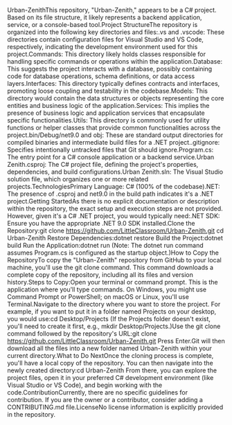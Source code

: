 Urban-ZenithThis repository, "Urban-Zenith," appears to be a C# project. Based on its file structure, it likely represents a backend application, service, or a console-based tool.Project StructureThe repository is organized into the following key directories and files:.vs and .vscode: These directories contain configuration files for Visual Studio and VS Code, respectively, indicating the development environment used for this project.Commands: This directory likely holds classes responsible for handling specific commands or operations within the application.Database: This suggests the project interacts with a database, possibly containing code for database operations, schema definitions, or data access layers.Interfaces: This directory typically defines contracts and interfaces, promoting loose coupling and testability in the codebase.Models: This directory would contain the data structures or objects representing the core entities and business logic of the application.Services: This implies the presence of business logic and application services that encapsulate specific functionalities.Utils: This directory is commonly used for utility functions or helper classes that provide common functionalities across the project.bin/Debug/net9.0 and obj: These are standard output directories for compiled binaries and intermediate build files for a .NET project..gitignore: Specifies intentionally untracked files that Git should ignore.Program.cs: The entry point for a C# console application or a backend service.Urban Zenith.csproj: The C# project file, defining the project's properties, dependencies, and build configurations.Urban Zenith.sln: The Visual Studio solution file, which organizes one or more related projects.TechnologiesPrimary Language: C# (100% of the codebase).NET: The presence of .csproj and net9.0 in the build path indicates it's a .NET project.Getting StartedAs there is no explicit documentation or description within the repository, the exact setup and execution steps are not provided. However, given it's a C# .NET project, you would typically need:.NET SDK: Ensure you have the appropriate .NET 9.0 SDK installed.Clone the Repository:git clone https://github.com/LittleClassroom/Urban-Zenith.git
cd Urban-Zenith
Restore Dependencies:dotnet restore
Build the Project:dotnet build
Run the Application:dotnet run
(Note: The dotnet run command assumes Program.cs is configured as the startup object.)How to Copy the RepositoryTo copy the "Urban-Zenith" repository from GitHub to your local machine, you'll use the git clone command. This command downloads a complete copy of the repository, including all its files and version history.Steps to Copy:Open your terminal or command prompt. This is the application where you'll type commands. On Windows, you might use Command Prompt or PowerShell; on macOS or Linux, you'll use Terminal.Navigate to the directory where you want to store the project. For example, if you want to put it in a folder named Projects on your desktop, you would use:cd Desktop/Projects
(If the Projects folder doesn't exist, you'll need to create it first, e.g., mkdir Desktop/Projects.)Use the git clone command followed by the repository's URL:git clone https://github.com/LittleClassroom/Urban-Zenith.git
Press Enter.Git will then download all the files into a new folder named Urban-Zenith within your current directory.What to Do NextOnce the cloning process is complete, you'll have a local copy of the repository. You can then navigate into the newly created directory:cd Urban-Zenith
From there, you can explore the project files, open it in your preferred C# development environment (like Visual Studio or VS Code), and begin working with the code.ContributionCurrently, there are no specific guidelines for contribution. If you are the owner or a contributor, consider adding a CONTRIBUTING.md file.LicenseNo license information is explicitly provided in the repository.

